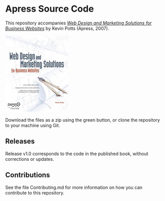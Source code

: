 # Apress Source Code

This repository accompanies [*Web Design and Marketing Solutions for Business Websites*](http://www.apress.com/9781590598399) by Kevin Potts (Apress, 2007).

![Cover image](9781590598399.jpg)

Download the files as a zip using the green button, or clone the repository to your machine using Git.

## Releases

Release v1.0 corresponds to the code in the published book, without corrections or updates.

## Contributions

See the file Contributing.md for more information on how you can contribute to this repository.
